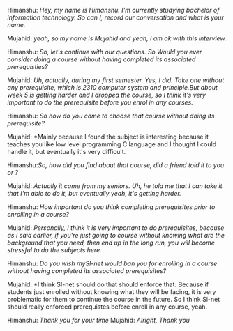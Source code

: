 Himanshu: *Hey, my name is Himanshu. I'm currently studying bachelor of information technology. So can I, record our conversation and what is your name.* 

Mujahid: *yeah, so my name is Mujahid and yeah, I am ok with this interview.* 

Himanshu: *So, let's continue with our questions. So Would you ever consider doing a course without having completed its associated prerequisties?* 

Mujahid: *Uh, actually, during my first semester. Yes, I did. Take one without any prerequisite, which is 2310 computer system and principle.But about week 5 is getting harder and I dropped the course, so I think it's very important to do the prerequisite before you enrol in any courses.*

Himanshu: *So how do you come to choose that course without doing its prerequisite?* 

Mujahid: *Mainly because I found the subject is interesting because it teaches you like low level programming C language and I thought I could handle it, but eventually it's very difficult. 

Himanshu:*So, how did you find about that course, did a friend told it to you or ?*

Mujahid: *Actually it came from my seniors. Uh, he told me that I can take it. that I'm able to do it, but eventually yeah, it's getting harder.*

Himanshu: *How important do you think completing prerequisites prior to enrolling in a course?*

Mujahid: *Personally, I think it is very important to do prerequisites, because as I said earlier, if you're just going to course without knowing what are the background that you need, then end up in the long run, you will become stressful to do the subjects here.*

Himanshu: *Do you wish mySI-net would ban you for enrolling in a course without having completed its associated prerequisites?*

Mujahid: *I think SI-net should do that should enforce that. Because if students  just enrolled without knowing what they will be facing, it is very problematic for them to continue the course in the future. So I think Si-net should really enforced prerequistes before enroll in any course, yeah.

Himanshu: *Thank you for your time*
Mujahid: *Alright, Thank you* 
